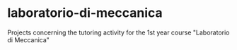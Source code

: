 # laboratorio-di-meccanica
Projects concerning the tutoring activity for the 1st year course "Laboratorio di Meccanica"
